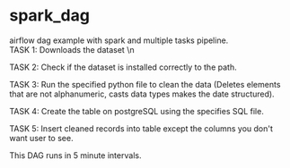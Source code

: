 # spark_dag
airflow dag example with spark and multiple tasks pipeline.  
TASK 1: Downloads the dataset \n  

TASK 2: Check if the dataset is installed correctly to the path.  

TASK 3: Run the specified python file to clean the data (Deletes elements that are not alphanumeric, casts data types makes the date structured).  

TASK 4: Create the table on postgreSQL using the specifies SQL file.  

TASK 5: Insert cleaned records into table except the columns you don't want user to see.  

This DAG runs in 5 minute intervals.

